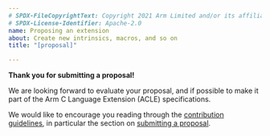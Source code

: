 ```yaml
---
# SPDX-FileCopyrightText: Copyright 2021 Arm Limited and/or its affiliates <open-source-office@arm.com>
# SPDX-License-Identifier: Apache-2.0
name: Proposing an extension
about: Create new intrinsics, macros, and so on
title: "[proposal]"

---
```


**Thank you for submitting a proposal!**

We are looking forward to evaluate your proposal, and if possible to
make it part of the Arm C Language Extension (ACLE) specifications.

We would like to encourage you reading through the [contribution
guidelines](../../CONTRIBUTING.md), in particular the section on [submitting
a proposal](../../CONTRIBUTING.md#proposals-for-new-content).
